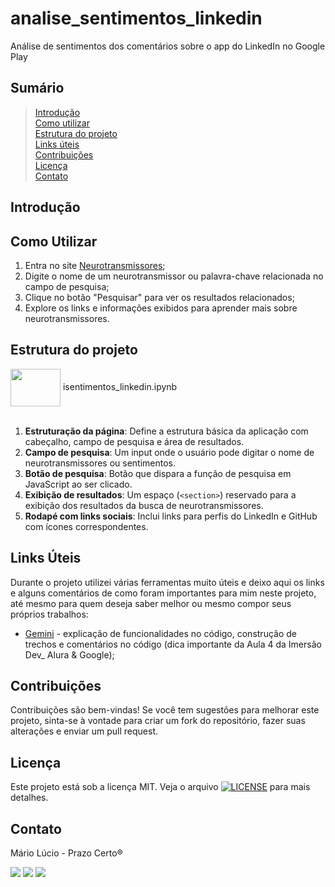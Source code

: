 # analise_sentimentos_linkedin
Análise de sentimentos dos comentários sobre o app do LinkedIn no Google Play

## Sumário

> [Introdução]()\
> [Como utilizar]()\
> [Estrutura do projeto]()\
> [Links úteis]()\
> [Contribuições]()\
> [Licença]()\
> [Contato]()

## Introdução



## Como Utilizar

1. Entra no site [Neurotransmissores](https://neurotransmissores.vercel.app/);
2. Digite o nome de um neurotransmissor ou palavra-chave relacionada no campo de pesquisa;
3. Clique no botão "Pesquisar" para ver os resultados relacionados;
4. Explore os links e informações exibidos para aprender mais sobre neurotransmissores.

## Estrutura do projeto
<div>
  <img align="center" height="60" width="80" src="https://cdn.jsdelivr.net/gh/devicons/devicon@latest/icons/html5/html5-original-wordmark.svg" />
  isentimentos_linkedin.ipynb<br><br>
</div>

1. **Estruturação da página**: Define a estrutura básica da aplicação com cabeçalho, campo de pesquisa e área de resultados.
2. **Campo de pesquisa**: Um input onde o usuário pode digitar o nome de neurotransmissores ou sentimentos.
3. **Botão de pesquisa**: Botão que dispara a função de pesquisa em JavaScript ao ser clicado.
4. **Exibição de resultados**: Um espaço (`<section>`) reservado para a exibição dos resultados da busca de neurotransmissores.
5. **Rodapé com links sociais**: Inclui links para perfis do LinkedIn e GitHub com ícones correspondentes.

## Links Úteis
Durante o projeto utilizei várias ferramentas muito úteis e deixo aqui os links e alguns comentários de como foram importantes para mim neste projeto, até mesmo para quem deseja saber melhor ou mesmo compor seus próprios trabalhos:

+ [Gemini](https://gemini.google.com/app) - explicação de funcionalidades no código, construção de trechos e comentários no código (dica importante da Aula 4 da Imersão Dev_ Alura & Google);


## Contribuições
Contribuições são bem-vindas! Se você tem sugestões para melhorar este projeto, sinta-se à vontade para criar um fork do repositório, fazer suas alterações e enviar um pull request.

## Licença
Este projeto está sob a licença MIT. Veja o arquivo [![LICENSE](https://img.shields.io/badge/LICENSE-42ffff?style=plastic&link=https://github.com/marioluciofjr/neurotransmissores/blob/main/LICENSE)](https://github.com/marioluciofjr/neurotransmissores/blob/main/LICENSE) para mais detalhes.

## Contato
Mário Lúcio - Prazo Certo®
<div>  	
  <a href="https://www.linkedin.com/in/marioluciofjr" target="_blank"><img src="https://img.shields.io/badge/-LinkedIn-%230077B5?style=for-the-badge&logo=linkedin&logoColor=white"></a> 
  <a href = "mailto:marioluciofjr@gmail.com" target="_blank"><img src="https://img.shields.io/badge/-Gmail-%23333?style=for-the-badge&logo=gmail&logoColor=white"></a>
  <a href="https://prazocerto.me/contato" target="_blank"><img src="https://img.shields.io/badge/prazocerto.me/contato-230023?style=for-the-badge&logo=wordpress&logoColor=white"></a>
  
</div>

